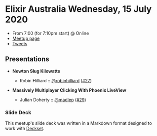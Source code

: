 # Elixir Australia Wednesday, 15 July 2020

- From 7:00 (for 7:10pm start) @ Online
- [Meetup page][]
- [Tweets][]

## Presentations

- **Newton Slug Kilowatts**
  - Robin Hilliard :: [@robinhilliard][] ([#27][])

- **Massively Multiplayer Clicking With Phoenix LiveView**
  - Julian Doherty :: [@madlep][] ([#29][])

### Slide Deck

This meetup's slide deck was written in a Markdown format designed to work with
[Deckset][].

[@robinhilliard]: https://twitter.com/robinhilliard
[#27]: https://github.com/elixirsydney/elixirsydney/issues/27

[@madlep]: https://twitter.com/madlep
[#29]: https://github.com/elixirsydney/elixirsydney/issues/29

[Meetup page]: https://www.meetup.com/elixir-sydney/events/gkwrtrybckbcb/
[Tweets]: https://twitter.com/search?f=tweets&q=ElixirSydney%20since%3A2020-07-15%20until%3A2020-07-16&src=typd
[Deckset]: https://www.decksetapp.com/
